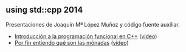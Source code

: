 using std::cpp 2014
-------------------

Presentaciones de Joaquín Mª López Muñoz y código fuente auxiliar.
* [Introducción a la programación funcional en C++](https://github.com/joaquintides/usingstdcpp2014/raw/master/Introducci%C3%B3n%20a%20la%20programaci%C3%B3n%20funcional%20en%20C%2B%2B/Introducci%C3%B3n%20a%20la%20programaci%C3%B3n%20funcional%20en%20C%2B%2B.pdf) ([vídeo](https://www.youtube.com/watch?v=HX_yAySppGU))
* [Por fin entiendo qué son las mónadas](https://github.com/joaquintides/usingstdcpp2014/raw/master/Por%20fin%20entiendo%20qu%C3%A9%20son%20las%20m%C3%B3nadas/Por%20fin%20entiendo%20qu%C3%A9%20son%20las%20m%C3%B3nadas.pdf) ([vídeo](https://www.youtube.com/watch?v=SUR04ghlE2s))
